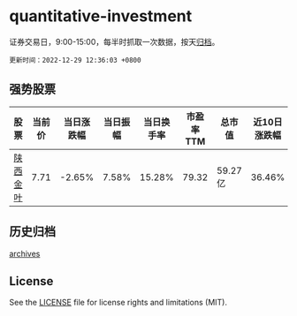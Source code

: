 # quantitative-investment

证券交易日，9:00-15:00，每半时抓取一次数据，按天[归档](archives)。

`更新时间：2022-12-29 12:36:03 +0800`

## 强势股票

|股票|当前价|当日涨跌幅|当日振幅|当日换手率|市盈率TTM|总市值|近10日涨跌幅|
|----|----|----|----|----|----|----|----|
|[陕西金叶](https://xueqiu.com/S/SZ000812)|7.71|-2.65%|7.58%|15.28%|79.32|59.27亿|36.46%|

## 历史归档

[archives](archives)

## License

See the [LICENSE](LICENSE) file for license rights and limitations (MIT).
